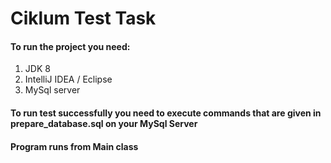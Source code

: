 # Ciklum Test Task

#### To run the project you need:
1. JDK 8
2. IntelliJ IDEA / Eclipse
3. MySql server

#### To run test successfully you need to execute commands that are given in prepare_database.sql on your MySql Server
#### Program runs from Main class
